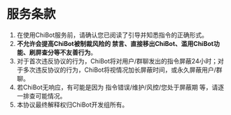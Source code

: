 # 服务条款

1. 在使用ChiBot服务前，请确认您已阅读了引导并知悉指令的正确形式。
2. **不允许会提高ChiBot被制裁风险的 禁言、直接移出ChiBot、滥用ChiBot功能、刷屏查分等不友善行为**。
3. 对于首次违反协议的行为，ChiBot将对用户/群聊发出的指令屏蔽24小时；对于多次违反协议的行为，ChiBot将视情况加长屏蔽时间，或永久屏蔽用户/群聊。
4. 若ChiBot无响应，有可能是因为 指令错误/维护/风控/您处于屏蔽期 等，请逐一排查可能情况。
5. 本协议最终解释权归ChiBot开发组所有。